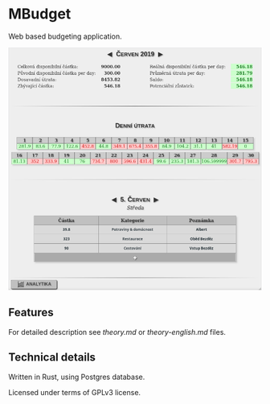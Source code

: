 # MBudget

Web based budgeting application.

![Screenshot](./screenshot.png?raw=true "Screenshot")

## Features

For detailed description see *theory.md* or *theory-english.md* files.

## Technical details

Written in Rust, using Postgres database.

Licensed under terms of GPLv3 license.
